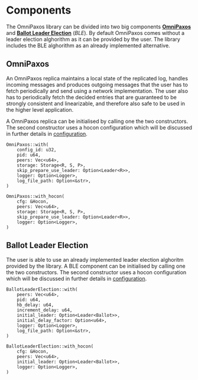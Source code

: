# Components

The OmniPaxos library can be divided into two big components
[**OmniPaxos**](../omnipaxos/index.md) and [**Ballot Leader Election**](../ble/index.md) (*BLE*). By default OmniPaxos comes without a leader election alghorithm as it can be provided by the user. The library includes the BLE alghorithm as an already implemented alternative.

## OmniPaxos

An OmniPaxos replica maintains a local state of the replicated log, handles incoming messages and produces outgoing messages that the user has to fetch periodically and send using a network implementation.
The user also has to periodically fetch the decided entries that are guaranteed to be strongly consistent and linearizable, and therefore also safe to be used in the higher level application.

A OmniPaxos replica can be initialised by calling one the two constructors. The second constructor uses a hocon configuration which will be discussed in further details in [configuration](../omnipaxos/configuration.md).

```rust,edition2018,no_run,noplaypen
OmniPaxos::with(
	config_id: u32,
	pid: u64,
	peers: Vec<u64>,
	storage: Storage<R, S, P>,
	skip_prepare_use_leader: Option<Leader<R>>,
	logger: Option<Logger>,
	log_file_path: Option<&str>,
)

OmniPaxos::with_hocon(
	cfg: &Hocon,
	peers: Vec<u64>,
	storage: Storage<R, S, P>,
	skip_prepare_use_leader: Option<Leader<R>>,
	logger: Option<Logger>,
)
```

## Ballot Leader Election

The user is able to use an already implemented leader election alghoritm provided by the library. A BLE component can be initialised by calling one the two constructors. The second constructor uses a hocon configuration which will be discussed in further details in [configuration](../ble/configuration.md).

```rust,edition2018,no_run,noplaypen
BallotLeaderElection::with(
	peers: Vec<u64>,
	pid: u64,
	hb_delay: u64,
	increment_delay: u64,
	initial_leader: Option<Leader<Ballot>>,
	initial_delay_factor: Option<u64>,
	logger: Option<Logger>,
	log_file_path: Option<&str>,
)

BallotLeaderElection::with_hocon(
	cfg: &Hocon,
	peers: Vec<u64>,
	initial_leader: Option<Leader<Ballot>>,
	logger: Option<Logger>,
)
```
